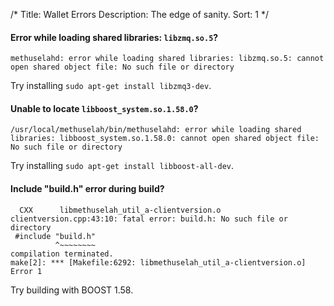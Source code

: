/*
Title: Wallet Errors
Description: The edge of sanity.
Sort: 1
*/

#### Error while loading shared libraries: `libzmq.so.5`?
```
methuselahd: error while loading shared libraries: libzmq.so.5: cannot open shared object file: No such file or directory
```
Try installing `sudo apt-get install libzmq3-dev`.

#### Unable to locate `libboost_system.so.1.58.0`?
```
/usr/local/methuselah/bin/methuselahd: error while loading shared libraries: libboost_system.so.1.58.0: cannot open shared object file: No such file or directory
```
Try installing `sudo apt-get install libboost-all-dev`.

#### Include "build.h" error during build?
```
  CXX      libmethuselah_util_a-clientversion.o
clientversion.cpp:43:10: fatal error: build.h: No such file or directory
 #include "build.h"
          ^~~~~~~~~
compilation terminated.
make[2]: *** [Makefile:6292: libmethuselah_util_a-clientversion.o] Error 1
```
Try building with BOOST 1.58.
